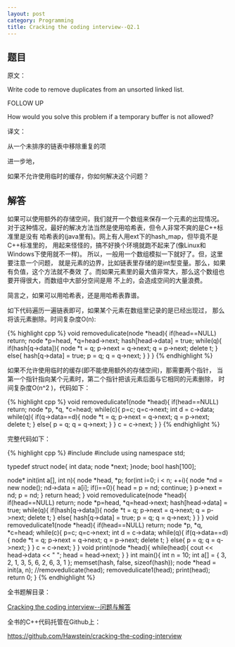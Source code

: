 ```yaml
---
layout: post
category: Programming
title: Cracking the coding interview--Q2.1
---
```


## 题目

原文：

Write code to remove duplicates from an unsorted linked list.

FOLLOW UP

How would you solve this problem if a temporary buffer is not allowed?

译文：

从一个未排序的链表中移除重复的项

进一步地，

如果不允许使用临时的缓存，你如何解决这个问题？

## 解答

如果可以使用额外的存储空间，我们就开一个数组来保存一个元素的出现情况。
对于这种情况，最好的解决方法当然是使用哈希表，但令人非常不爽的是C++标准里是没有
哈希表的(java里有)。网上有人用ext下的hash_map，但毕竟不是C++标准里的，
用起来怪怪的，搞不好换个环境就跑不起来了(像Linux和Windows下使用就不一样)。
所以，一般用一个数组模拟一下就好了。但，这里要注意一个问题，
就是元素的边界，比如链表里存储的是int型变量。那么，如果有负值，这个方法就不奏效
了。而如果元素里的最大值非常大，那么这个数组也要开得很大，而数组中大部分空间是用
不上的，会造成空间的大量浪费。

简言之，如果可以用哈希表，还是用哈希表靠谱。

如下代码遍历一遍链表即可，如果某个元素在数组里记录的是已经出现过，
那么将该元素删除。时间复杂度O(n):

{% highlight cpp %}
void removedulicate(node *head){
    if(head==NULL) return;
    node *p=head, *q=head->next;
    hash[head->data] = true;
    while(q){
        if(hash[q->data]){
            node *t = q;
            p->next = q->next;
            q = p->next;
            delete t;
        }
        else{
            hash[q->data] = true;
            p = q; q = q->next;
        }
    }
}
{% endhighlight %}

如果不允许使用临时的缓存(即不能使用额外的存储空间)，那需要两个指针，
当第一个指针指向某个元素时，第二个指针把该元素后面与它相同的元素删除，
时间复杂度O(n^2 )，代码如下：

{% highlight cpp %}
void removedulicate1(node *head){
    if(head==NULL) return;
    node *p, *q, *c=head;
    while(c){
        p=c; q=c->next;
        int d = c->data;
        while(q){
            if(q->data==d){
                node *t = q;
                p->next = q->next;
                q = p->next;
                delete t;
            }
            else{
                p = q; q = q->next;
            }
        }
        c = c->next;
    }
}
{% endhighlight %}

完整代码如下：

{% highlight cpp %}
#include <iostream>
#include <cstring>
using namespace std;

typedef struct node{
    int data;
    node *next;
}node;
bool hash[100];

node* init(int a[], int n){
    node *head, *p;
    for(int i=0; i < n; ++i){
        node *nd = new node();
        nd->data = a[i];
        if(i==0){
            head = p = nd;
            continue;
        }
        p->next = nd;
        p = nd;
    }
    return head;
}
void removedulicate(node *head){
    if(head==NULL) return;
    node *p=head, *q=head->next;
    hash[head->data] = true;
    while(q){
        if(hash[q->data]){
            node *t = q;
            p->next = q->next;
            q = p->next;
            delete t;
        }
        else{
            hash[q->data] = true;
            p = q; q = q->next;
        }
    }
}
void removedulicate1(node *head){
    if(head==NULL) return;
    node *p, *q, *c=head;
    while(c){
        p=c; q=c->next;
        int d = c->data;
        while(q){
            if(q->data==d){
                node *t = q;
                p->next = q->next;
                q = p->next;
                delete t;
            }
            else{
                p = q; q = q->next;
            }
        }
        c = c->next;
    }
}
void print(node *head){
    while(head){
        cout << head->data << " ";
        head = head->next;
    }
}
int main(){
    int n = 10;
    int a[] = {
        3, 2, 1, 3, 5, 6, 2, 6, 3, 1 
    };
    memset(hash, false, sizeof(hash));
    node *head = init(a, n);
	//removedulicate(head);
    removedulicate1(head);
    print(head);
    return 0;
}
{% endhighlight %}


全书题解目录：

[Cracking the coding interview--问题与解答](/posts/ctci-solutions-contents.html)

全书的C++代码托管在Github上：

<https://github.com/Hawstein/cracking-the-coding-interview>
